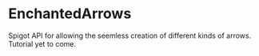 # EnchantedArrows

Spigot API for allowing the seemless creation of different kinds of arrows. Tutorial yet to come.

